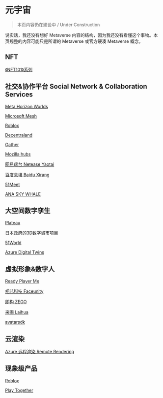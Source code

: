 # 元宇宙

> 本页内容仍在建设中 / Under Construction

说实话，我还没有想好 Metaverse 内容的结构，因为我还没有看懂这个事物。本页规整的内容可能只是所谓的 Metaverse 或官方硬凑 Metaverse 概念。


## NFT
[《NFT101》系列](https://nft101.lfgkids.com/)

## 社交&协作平台 Social Network & Collaboration Services

[Meta Horizon Worlds](https://www.oculus.com/horizon-worlds)

[Microsoft Mesh](https://www.microsoft.com/en-us/mesh)

[Roblox](https://www.roblox.com/)

[Decentraland](https://decentraland.org/)

[Gather](https://www.gather.town/)

[Mozilla hubs](https://hubs.mozilla.com/)

[网易瑶台 Netease Yaotai](https://yaotai.163.com/)

[百度息壤 Baidu Xirang](https://vr.baidu.com/product/xirang)

[51Meet](https://www.51aes.com/)

[ANA SKY WHALE](https://www.anahd.co.jp/group/en/pr/202105/20210520.html)

## 大空间数字孪生

[Plateau](https://www.mlit.go.jp/plateau/)

日本政府的3D数字城市项目

[51World](https://www.51aes.com/)

[Azure Digital Twins](https://azure.microsoft.com/en-us/services/digital-twins/#overview)

## 虚拟形象&数字人

[Ready Player Me](https://readyplayer.me/developers)

[相芯科技 Faceunity](https://www.faceunity.com/avatarx.html)

[即构 ZEGO](https://www.zego.im/product/avatar)

[来画 Laihua](https://www.laihua.com/meta)

[avatarsdk](https://avatarsdk.com/avatars/)

## 云渲染

[Azure 远程渲染 Remote Rendering](https://azure.microsoft.com/zh-cn/services/remote-rendering/#overview)

## 现象级产品

[Roblox](https://www.roblox.com/)

[Play Together](https://play.google.com/store/apps/details?id=com.haegin.playtogether&hl=en_US&gl=US)